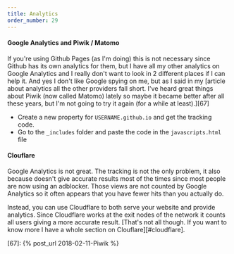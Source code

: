 ```yaml
---
title: Analytics
order_number: 29
---
```


#### Google Analytics and Piwik / Matomo

If you're using Github Pages (as I'm doing) this is not necessary since Github has its own analytics for them, but I have all my other analytics on Google Analytics and I really don't want to look in 2 different places if I can help it. And yes I don't like Google spying on me, but as I said in my [article about analytics all the other providers fall short. I've heard great things about Piwik (now called Matomo) lately so maybe it became better after all these years, but I'm not going to try it again (for a while at least).][67]

- Create a new property for `USERNAME.github.io` and get the tracking code.
- Go to the `_includes` folder and paste the code in the `javascripts.html` file

#### Clouflare

Google Analytics is not great. The tracking is not the only problem, it also because doesn't give accurate results most of the times since most people are now using an adblocker. Those views are not counted by Google Analytics so it often appears that you have fewer hits than you actually do.

Instead, you can use Cloudflare to both serve your website and provide analytics. Since Cloudflare works at the exit nodes of the network it counts all users giving a more accurate result. [That's not all though. If you want to know more I have a whole section on Clouflare][#cloudflare].

[67]: {% post_url 2018-02-11-Piwik %}